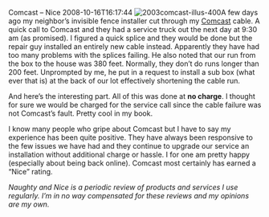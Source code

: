 Comcast – Nice
2008-10-16T16:17:44
![2003comcast-illus-400](/content/images/blog/ComcastNice_ACD2/2003comcastillus400.gif)A few days ago my neighbor’s invisible fence installer cut through my [Comcast](http://www.comcast.com) cable. A quick call to Comcast and they had a service truck out the next day at 9:30 am (as promised). I figured a quick splice and they would be done but the repair guy installed an entirely new cable instead. Apparently they have had too many problems with the splices failing. He also noted that our run from the box to the house was 380 feet. Normally, they don’t do runs longer than 200 feet. Unprompted by me, he put in a request to install a sub box (what ever that is) at the back of our lot effectively shortening the cable run.

And here’s the interesting part. All of this was done at **no charge**. I thought for sure we would be charged for the service call since the cable failure was not Comcast’s fault. Pretty cool in my book.

I know many people who gripe about Comcast but I have to say my experience has been quite positive. They have always been responsive to the few issues we have had and they continue to upgrade our service an installation without additional charge or hassle. I for one am pretty happy (especially about being back online). Comcast most certainly has earned a “Nice” rating.

_Naughty and Nice is a periodic review of products and services I use regularly. I’m in no way compensated for these reviews and my opinions are my own._
